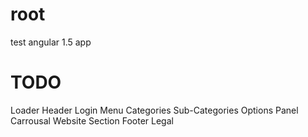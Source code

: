 # root
test angular 1.5 app
# TODO
Loader
Header
Login
Menu
 Categories
 Sub-Categories
 Options Panel
Carrousal
Website Section
Footer
Legal
